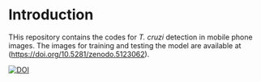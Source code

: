 # Introduction

THis repository contains the codes for _T. cruzi_ detection in mobile phone images. The images for training and testing the model are available at (https://doi.org/10.5281/zenodo.5123062).

[![DOI](https://zenodo.org/badge/DOI/10.5281/zenodo.5123062.svg)](https://doi.org/10.5281/zenodo.5123062)